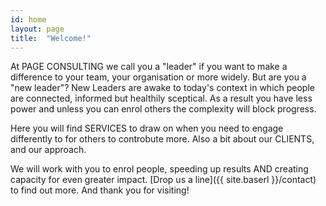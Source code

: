 ```yaml
---
id: home
layout: page
title:  "Welcome!"
---
```


At PAGE CONSULTING we call you a "leader" if you want to make a difference to your team, your organisation or more widely. But are you a "new leader"? New Leaders are awake to today's context in which people are connected, informed but healthily sceptical. As a result you have less power and unless you can enrol others the complexity will block progress. 

Here you will find SERVICES to draw on when you need to engage differently to for others to controbute more. Also a bit about our CLIENTS, and our approach. 

We will work with you to enrol people, speeding up results AND creating capacity for even greater impact. [Drop us a line]({{ site.baserl }}/contact) to find out more. And thank you for visiting! 


